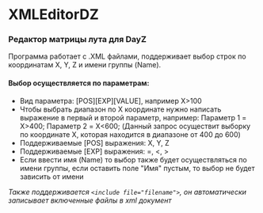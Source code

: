 # XMLEditorDZ
### Редактор матрицы лута для DayZ

Программа работает с .XML файлами, поддерживает выбор строк по координатам X, Y, Z и имени группы (Name).

#### Выбор осуществляется по параметрам:
 - Вид параметра: [POS][EXP][VALUE], например X>100
 - Чтобы выбрать диапазон по X координате нужно написать выражение в первый и второй параметр, например: Параметр 1 = X>400; Параметр 2 = X<600; (Данный запрос осуществит выборку по координате X, которая находится в диапазоне от 400 до 600)
 - Поддерживаемые [POS] выражения: X, Y, Z
 - Поддерживаемые [EXP] выражения: =, <, >
 - Если ввести имя (Name) то выбор также будет осуществляться по имени группы, если оставить поле "Имя" пустым, то выбор не будет зависить от имени

*Также поддерживается ```<include file="filename">```, он автоматически записывает включенные файлы в xml документ*
